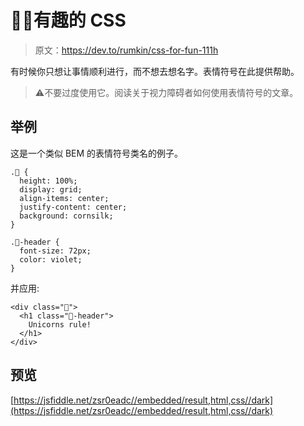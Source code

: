 # 🍹🌟有趣的 CSS

> 原文：<https://dev.to/rumkin/css-for-fun-111h>

有时候你只想让事情顺利进行，而不想去想名字。表情符号在此提供帮助。

> ⚠️不要过度使用它。阅读关于视力障碍者如何使用表情符号的文章。

## 举例

这是一个类似 BEM 的表情符号类名的例子。

```
.🦄 {
  height: 100%;
  display: grid;
  align-items: center;
  justify-content: center;
  background: cornsilk;
}

.🦄-header {
  font-size: 72px;
  color: violet;
} 
```

并应用:

```
<div class="🦄">
  <h1 class="🦄-header">
    Unicorns rule!
  </h1>
</div> 
```

## 预览

[https://jsfiddle.net/zsr0eadc//embedded/result,html,css//dark](https://jsfiddle.net/zsr0eadc//embedded/result,html,css//dark)